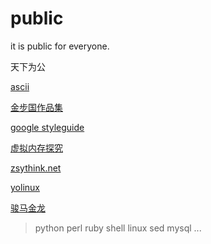 # public

it is public for everyone.

天下为公

[ascii](https://ascii.cl/)

[金步国作品集](http://www.jinbuguo.com/)

[google styleguide](https://google.github.io/styleguide/)

[虚拟内存探究](http://blog.coderhuo.tech/2017/10/19/Virtual_Memory_summary/)

[zsythink.net](http://www.zsythink.net/)

[yolinux](http://yolinux.com)

[骏马金龙](https://www.cnblogs.com/f-ck-need-u/)

> python perl ruby shell linux sed mysql ...
